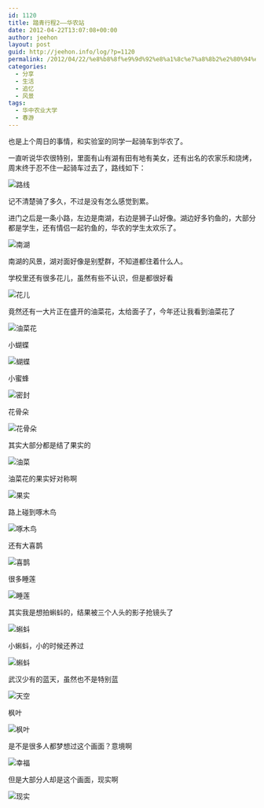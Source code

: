 ```yaml
---
id: 1120
title: 踏青行程2——华农站
date: 2012-04-22T13:07:08+00:00
author: jeehon
layout: post
guid: http://jeehon.info/log/?p=1120
permalink: /2012/04/22/%e8%b8%8f%e9%9d%92%e8%a1%8c%e7%a8%8b2%e2%80%94%e2%80%94%e5%8d%8e%e5%86%9c%e7%ab%99/
categories:
  - 分享
  - 生活
  - 追忆
  - 风景
tags:
  - 华中农业大学
  - 春游
---
```

也是上个周日的事情，和实验室的同学一起骑车到华农了。

一直听说华农很特别，里面有山有湖有田有地有美女，还有出名的农家乐和烧烤，周末终于忍不住一起骑车过去了，路线如下：
  
![路线](http://t3.qpic.cn/mblogpic/e2d1ac027641313fdbbe/2000)
  
记不清楚骑了多久，不过是没有怎么感觉到累。<!--more-->


  
进门之后是一条小路，左边是南湖，右边是狮子山好像。湖边好多钓鱼的，大部分都是学生，还有情侣一起钓鱼的，华农的学生太欢乐了。
  
![南湖](http://fmn.rrimg.com/fmn059/20120415/2215/large_9SsE_46cf000000da125e.jpg)
  
南湖的风景，湖对面好像是别墅群，不知道都住着什么人。
  
学校里还有很多花儿，虽然有些不认识，但是都很好看
  
![花儿](http://fmn.rrimg.com/fmn057/20120415/2215/large_kHLZ_63cd0000070f1190.jpg)
  
竟然还有一大片正在盛开的油菜花，太给面子了，今年还让我看到油菜花了
  
![油菜花](http://fmn.rrimg.com/fmn057/20120415/2215/large_HVC9_0cee00000442118c.jpg)
  
小蝴蝶
  
![蝴蝶](http://fmn.rrimg.com/fmn060/20120415/2215/large_uqNt_5bb800000a07118f.jpg)
  
小蜜蜂
  
![密封](http://fmn.rrimg.com/fmn065/20120415/2215/large_Vbq3_1ee80000040a125c.jpg)
  
花骨朵
  
![花骨朵](http://fmn.rrimg.com/fmn060/20120415/2215/large_sRVe_2e97000001fb118d.jpg)
  
其实大部分都是结了果实的
  
![油菜](http://fmn.rrimg.com/fmn062/20120415/2215/large_LqWE_46a4000001f8125e.jpg)
  
油菜花的果实好对称啊
  
![果实](http://fmn.rrimg.com/fmn060/20120415/2215/large_cjOp_62fb0000073a1191.jpg)
  
路上碰到啄木鸟
  
![啄木鸟](http://fmn.rrimg.com/fmn056/20120415/2215/large_7F1E_5f05000001dd118f.jpg)
  
还有大喜鹊
  
![喜鹊](http://fmn.rrimg.com/fmn062/20120415/2215/large_jKpw_1f97000001df125c.jpg)
  
很多睡莲
  
![睡莲](http://fmn.rrimg.com/fmn064/20120415/2215/large_s95T_1eac00000440125c.jpg)
  
其实我是想拍蝌蚪的，结果被三个人头的影子抢镜头了
  
![蝌蚪](http://fmn.rrimg.com/fmn064/20120415/2215/large_8RS8_64b9000002041191.jpg)
  
小蝌蚪，小的时候还养过
  
![蝌蚪](http://fmn.rrimg.com/fmn062/20120415/2215/large_7uHm_5e6200000379118f.jpg)
  
武汉少有的蓝天，虽然也不是特别蓝
  
![天空](http://fmn.rrimg.com/fmn059/20120415/2235/large_Vm45_2c8e00000a66118d.jpg)
  
枫叶
  
![枫叶](http://fmn.rrimg.com/fmn062/20120415/2215/large_mxse_1f88000001ee125c.jpg)
  
是不是很多人都梦想过这个画面？意境啊
  
![幸福](http://fmn.rrimg.com/fmn057/20120415/2215/large_v1o7_7bfa000000d3118e.jpg)
  
但是大部分人却是这个画面，现实啊
  
![现实](http://fmn.rrimg.com/fmn063/20120415/2230/large_6GU2_655f0000051a1190.jpg)